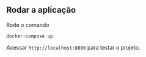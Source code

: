 ## Rodar a aplicação

Rode o comando

`docker-compose up`

Acessar `http://localhost:8080` para testar o projeto.
